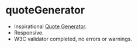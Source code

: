 # quoteGenerator

- Inspirational [Quote Generator](https://flatwhit3.github.io/quoteGenerator/).
- Responsive.
- W3C validator completed, no errors or warnings.

